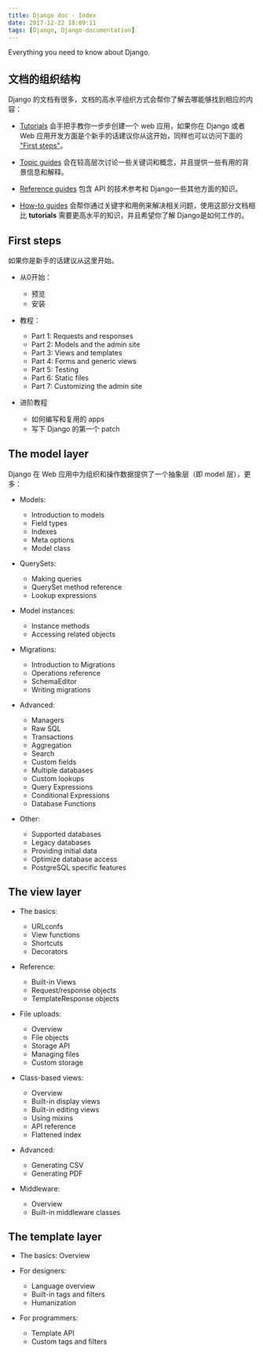 ```yaml
---
title: Django doc - Index
date: 2017-12-22 18:09:11
tags: [Django, Django-documentation]
---
```


Everything you need to know about Django.

<!-- more -->

## 文档的组织结构

Django 的文档有很多，文档的高水平组织方式会帮你了解去哪能够找到相应的内容：

+ [Tutorials](#) 会手把手教你一步步创建一个 web 应用，如果你在 Django 或者 Web 应用开发方面是个新手的话建议你从这开始，同样也可以访问下面的 ["First steps"](#)。

+ [Topic guides](#) 会在较高层次讨论一些关键词和概念，并且提供一些有用的背景信息和解释。

+ [Reference guides](#) 包含 API 的技术参考和 Django一些其他方面的知识。

+ [How-to guides](#) 会帮你通过关键字和用例来解决相关问题，使用这部分文档相比 __tutorials__ 需要更高水平的知识，并且希望你了解 Django是如何工作的。

## First steps

如果你是新手的话建议从这里开始。

+ 从0开始：
  + 预览
  + 安装

+ 教程：
  + Part 1: Requests and responses
  + Part 2: Models and the admin site
  + Part 3: Views and templates
  + Part 4: Forms and generic views
  + Part 5: Testing
  + Part 6: Static files
  + Part 7: Customizing the admin site

+ 进阶教程
  + 如何编写和复用的 apps
  + 写下 Django 的第一个 patch

## The model layer

Django 在 Web 应用中为组织和操作数据提供了一个抽象层（即 model 层），更多：

+ Models:
  + Introduction to models
  + Field types
  + Indexes
  + Meta options
  + Model class

+ QuerySets:
  + Making queries
  + QuerySet method reference
  + Lookup expressions

+ Model instances:
  + Instance methods
  + Accessing related objects

+ Migrations:
  + Introduction to Migrations
  + Operations reference
  + SchemaEditor
  + Writing migrations

+ Advanced:
  + Managers
  + Raw SQL
  + Transactions
  + Aggregation
  + Search
  + Custom fields
  + Multiple databases
  + Custom lookups
  + Query Expressions
  + Conditional Expressions
  + Database Functions

+ Other:
  + Supported databases
  + Legacy databases
  + Providing initial data
  + Optimize database access
  + PostgreSQL specific features

## The view layer

+ The basics:
  + URLconfs
  + View functions
  + Shortcuts
  + Decorators

+ Reference:
  + Built-in Views
  + Request/response objects
  + TemplateResponse objects

+ File uploads:
  + Overview
  + File objects
  + Storage API
  + Managing files
  + Custom storage

+ Class-based views:
  + Overview
  + Built-in display views
  + Built-in editing views
  + Using mixins
  + API reference
  + Flattened index

+ Advanced:
  + Generating CSV
  + Generating PDF

+ Middleware:
  + Overview
  + Built-in middleware classes

## The template layer

+ The basics: Overview

+ For designers:
  + Language overview
  + Built-in tags and filters
  + Humanization

+ For programmers:
  + Template API
  + Custom tags and filters